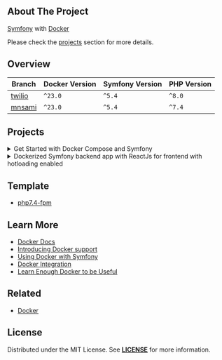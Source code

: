 ## About The Project

[Symfony][symfony_website] with [Docker][docker_website]  

Please check the [projects](#projects) section for more details.


## Overview
| Branch           | Docker Version | Symfony Version | PHP Version |
|------------------|----------------|-----------------|-------------|
| [twilio][twilio] | `^23.0`        | `^5.4`          | `^8.0`      |
| [mnsami][mnsami] | `^23.0`         | `^5.4`          | `^7.4`      |


## Projects
<details><summary>Get Started with Docker Compose and Symfony</summary>  

<img
src="https://user-images.githubusercontent.com/5810350/229069307-d67be635-6543-41ed-9c9c-0fcabb35b08a.png"
alt="twilio"
width="50%"
/>

**Code:** https://github.com/habibun/symfony-docker/tree/twilio  
**Resources:**
- [How to Get Started with Docker Compose and Symfony](https://www.twilio.com/blog/get-started-docker-symfony)

##### Prerequisites: [Symfony CLI][symfony_cli], [PHP][php], [Composer][composer], [Git][git], [MySQL][mysql], [Docker][docker], [Docker Compose][docker_compose]

#### Installation

```bash 
# Clone the repository using the command
git clone git@github.com:habibun/symfony-docker.git

# Navigate into the cloned directory
cd symfony-docker

# Checkout to project branch
git checkout twilio

# Create .env.local file
make init
```

Configure the database connection in the .env.local file

```bash
# Start docker services
make start
 
# Install project
make install
```

Please check more rules in [Makefile][twilio_makefile].

##
</details>


<details><summary>Dockerized Symfony backend app with ReactJs for frontend with hotloading enabled</summary>  

<img
src="https://user-images.githubusercontent.com/5810350/229175263-19b276ff-ea29-45e3-8404-067b7fc1424f.png"
alt="mnsami"
width="50%"
/>

**Code:** https://github.com/habibun/symfony-docker/tree/mnsami  
**Resources:**
- [Setup a dockerized Symfony backend app with ReactJs for frontend with hotloading enabled](https://minasami.com/2021/06/23/part-1-setup-reactjs-symfony-app-with-hotloading.html)

#### Prerequisites
- [Symfony CLI][symfony_cli], [PHP][php], [Composer][composer], [Git][git], [MySQL][mysql], [Docker][docker], [Docker Compose][docker_compose]

#### Installation

```bash 
# Clone the repository using the command
git clone git@github.com:habibun/symfony-docker.git

# Navigate into the cloned directory
cd symfony-docker

# Checkout to project branch
git checkout mnsami

# Create .env.local file
make init
```

Configure the database connection in the .env.local file

```bash 
# Start docker services
make start

# Install project
make install
```

Please check more rules in [Makefile][mnsami_makefile].

##
</details>

## Template
  - [php7.4-fpm](./template/php7.4-fpm)

## Learn More 
- [Docker Docs](https://docs.docker.com/)   
- [Introducing Docker support](https://symfony.com/blog/introducing-docker-support)
- [Using Docker with Symfony](https://symfony.com/doc/current/setup/docker.html)
- [Docker Integration](https://symfony.com/doc/current/setup/symfony_server.html#docker-integration)
- [Learn Enough Docker to be Useful](https://towardsdatascience.com/learn-enough-docker-to-be-useful-b7ba70caeb4b)


## Related
- [Docker](https://github.com/habibun/docker)


## License
Distributed under the MIT License. See **[LICENSE][license]** for more information.


[//]: # (Links)
[license]: https://github.com/habibun/symfony-docker/blob/main/LICENSE
[symfony_website]: https://symfony.com/
[docker_website]: https://www.docker.com/


[twilio]: https://github.com/habibun/symfony-docker/tree/twilio
[twilio_makefile]: https://github.com/habibun/symfony-docker/blob/twilio/Makefile

[mnsami]: https://github.com/habibun/symfony-docker/tree/mnsami
[mnsami_makefile]: https://github.com/habibun/symfony-docker/blob/mnsami/Makefile

[//]: # (Prerequisites)
[symfony_cli]: https://symfony.com/download
[php]: https://www.php.net/
[composer]: https://getcomposer.org/
[git]: https://git-scm.com/
[mysql]: https://www.mysql.com/
[node]: https://nodejs.org/
[docker]: https://www.docker.com/
[docker_compose]: https://docs.docker.com/compose/

